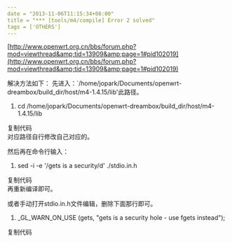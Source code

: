 ```yaml
---
date = "2013-11-06T11:15:34+08:00"
title = "*** [tools/m4/compile] Error 2 solved"
tags = ['OTHERS']
---
```


[http://www.openwrt.org.cn/bbs/forum.php?mod=viewthread&amp;tid=13909&amp;page=1#pid102019](http://www.openwrt.org.cn/bbs/forum.php?mod=viewthread&amp;tid=13909&amp;page=1#pid102019)

解决方法如下：
先进入：`/home/jopark/Documents/openwrt-dreambox/build_dir/host/m4-1.4.15/lib'此路径。<!--more-->
<div>
<div id="code_jc5">

1.  cd /home/jopark/Documents/openwrt-dreambox/build_dir/host/m4-1.4.15/lib
</div>
复制代码

</div>
对应路径自行修改自己对应的。

然后再在命令行输入：
<div>
<div id="code_ggv">

1.  sed -i -e '/gets is a security/d' ./stdio.in.h
</div>
复制代码

</div>
再重新编译即可。

或者手动打开stdio.in.h文件编辑，删除下面那行即可。
<div>
<div id="code_aDh">

1.  _GL_WARN_ON_USE (gets, "gets is a security hole - use fgets instead");
</div>
复制代码

</div>
